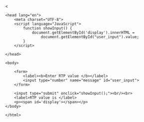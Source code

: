 <<!DOCTYPE html>
    <html>

    <head lang="en">
        <meta charset="UTF-8">
        <script language="JavaScript">
            function showInput() {
                document.getElementById('display').innerHTML =
                    document.getElementById("user_input").value;
            }
        </script>

    </head>

    <body>

        <form>
            <label><b>Enter RTP value </b></label>
            <input type="number" name="message" id="user_input">
        </form>

        <input type="submit" onclick="showInput();"><br/><br>
        <label>RTP value is </label>
        <p><span id='display'></span></p>
    </body>

    </html>
